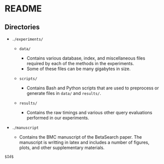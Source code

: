README
======

Directories
-----------

* `./experiments/`
    + `data/`
        - Contains various database, index, and miscellaneous files required by each of
          the methods in the experiments.
        - Some of these files can be many gigabytes in size.

    + `scripts/`
        - Contains Bash and Python scripts that are used to preprocess or generate files in `data/`
          and `results/`.

    + `results/`
        - Contains the raw timings and various other query evaluations performed
          in our experiments.

* `./manuscript`
    - Contains the BMC manuscript of the BetaSearch paper. The manuscript is
      writting in latex and includes a number of figures, plots, and other
      supplementary materials.


`$Id$`
